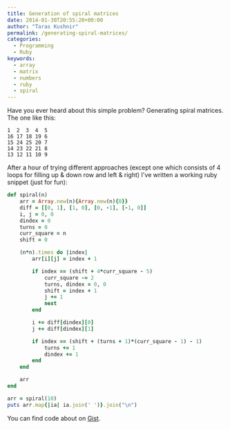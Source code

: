 ```yaml
---
title: Generation of spiral matrices
date: 2014-01-30T20:55:20+00:00
author: "Taras Kushnir"
permalink: /generating-spiral-matrices/
categories:
  - Programming
  - Ruby
keywords:
  - array
  - matrix
  - numbers
  - ruby
  - spiral
---
```

Have you ever heard about this simple problem? Generating spiral matrices. The one like this:

```
1  2  3  4  5
16 17 18 19 6
15 24 25 20 7
14 23 22 21 8
13 12 11 10 9
```

After a hour of trying different approaches (except one which consists of 4 loops for filling up & down row and left & right) I've written a working ruby snippet (just for fun):

```ruby
def spiral(n)
    arr = Array.new(n){Array.new(n){0}}
    diff = [[0, 1], [1, 0], [0, -1], [-1, 0]]
    i, j = 0, 0
    dindex = 0
    turns = 0
    curr_square = n
    shift = 0

    (n*n).times do |index|
        arr[i][j] = index + 1

        if index == (shift + 4*curr_square - 5)
            curr_square -= 2
            turns, dindex = 0, 0
            shift = index + 1
            j += 1
            next
        end

        i += diff[dindex][0]
        j += diff[dindex][1]

        if index == (shift + (turns + 1)*(curr_square - 1) - 1)
            turns += 1
            dindex += 1
        end
    end

    arr
end

arr = spiral(10)
puts arr.map{|ia| ia.join(' ')}.join("\n")
```

You can find code about on <a href="https://gist.github.com/Ribtoks/8712591" target="_blank">Gist</a>.
